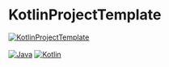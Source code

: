 # KotlinProjectTemplate

[![KotlinProjectTemplate](https://img.shields.io/badge/KotlinPluginTemplate-1.0.0_SNAPSHOT-blue.svg)]()
<br><br>
[![Java](https://img.shields.io/badge/Java-8-FF7700.svg?logo=java)]()
[![Kotlin](https://img.shields.io/badge/Kotlin-1.8.0-186FCC.svg?logo=kotlin)]()
